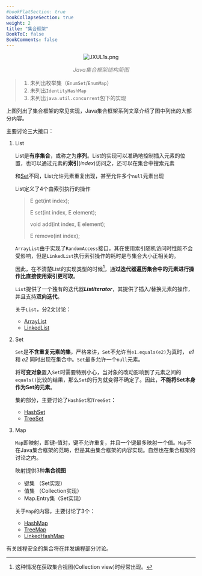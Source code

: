 ```yaml
---
#bookFlatSection: true
bookCollapseSection: true
weight: 2
title: "集合框架"
BookToC: false
BookComments: false
---
```


<center>

![JXUL1s.png](/img/collections/Collection.png)

<p style="color:grey;font-style:italic;font-size:.9rem">Java集合框架结构简图</p>

</center>


> 1. 未列出枚举集（`EnumSet`/`EnumMap`）
> 2. 未列出`IdentityHashMap`
> 3. 未列出`java.util.concurrent`包下的实现

上图列出了集合框架的常见实现，Java集合框架系列文章介绍了图中列出的大部分内容。

主要讨论三大接口：

1. List

    List是**有序集合**，或称之为**序列**。List的实现可以准确地控制插入元素的位置，也可以通过元素的**索引**(*index*)访问之，还可以在集合中搜索元素

    和[Set](./3_Set.md)不同，List允许元素重复出现，甚至允许多个`null`元素出现

    List定义了4个由索引执行的操作

    > E get(int index);
    >
    > E set(int index, E element);
    >
    > void add(int index, E element);
    >
    > E remove(int index);

    `ArrayList`由于实现了`RandomAccess`接口，其在使用索引随机访问时性能不会受影响，但是`LinkedList`执行索引操作的耗时是与集合大小正相关的。

    因此，在不清楚List的实现类型的时候[^1]，通**过迭代器遍历集合中的元素进行操作比直接使用索引更可取**。

    [^1]: 这种情况在获取集合视图(Collection view)时经常出现。

    `List`提供了一个独有的迭代器***ListIterator***，其提供了插入/替换元素的操作，并且支持**双向迭代**。

    关于`List`，分2文讨论：

    - [ArrayList](./1_List_arraylist.md)
    - [LinkedList](./1_List_linkedlist.md)

2. Set

    `Set`是**不含重复元素的集**，严格来讲，`Set`不允许当`e1.equals(e2)`为真时， *e1* 和 *e2* 同时出现在集合中。`Set`最多允许一个`null`元素。

    将**可变对象**置入`Set`时需要特别小心，当对象的改动影响到了元素之间的`equals()`比较的结果，那么`Set`的行为就变得不确定了。因此，**不能将Set本身作为Set的元素**。

    集的部分，主要讨论了`HashSet`和`TreeSet`：

    - [HashSet](./3_Set.md/#hashset)
    - [TreeSet](./3_Set.md/#treeset)

3. Map

    `Map`即映射，即键-值对，键不允许重复，并且一个键最多映射一个值。`Map`不在Java集合框架的范畴，但是其由集合框架的内容实现。自然也在集合框架的讨论之内。

    映射提供3种**集合视图**

    - 键集 （Set实现）
    - 值集 （Collection实现）
    - Map.Entry集（Set实现）

    关于`Map`的内容，主要讨论了3个：

    - [HashMap](./4_Map_hash_tree_map.md/#hashmap)
    - [TreeMap](./4_Map_hash_tree_map.md/#treemap)
    - [LinkedHashMap](./4_Map_linkedhashmap.md)

有关线程安全的集合将在并发编程部分讨论。

